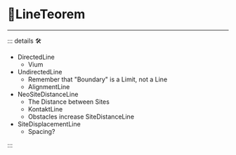 # 🔻<via>LineTeorem</via>

---

<!-- =================================================== -->
<!-- =================================================== -->
<!-- =================================================== -->
<!-- =================================================== -->
<!-- =================================================== -->
::: details 🛠

- DirectedLine
    - Vium
- UndirectedLine
    - Remember that "Boundary" is a Limit, not a Line
    - AlignmentLine
- NeoSiteDistanceLine
    - The Distance between Sites
    - KontaktLine
    - Obstacles increase SiteDistanceLine
- SiteDisplacementLine  
    - Spacing?

:::
